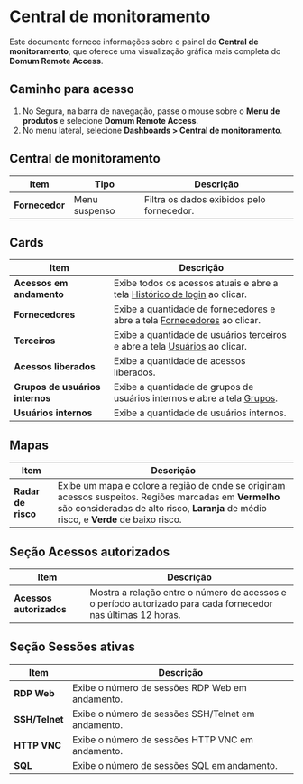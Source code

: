 # Central de monitoramento

Este documento fornece informações sobre o painel do **Central de monitoramento**, que oferece uma visualização gráfica mais completa do **Domum Remote Access**.

## Caminho para acesso

1. No Segura, na barra de navegação, passe o mouse sobre o **Menu de produtos** e selecione **Domum Remote Access**.  
2. No menu lateral, selecione **Dashboards \> Central de monitoramento**.

## Central de monitoramento

| Item | Tipo | Descrição |
| ---- | ---- | ---- |
| **Fornecedor** | Menu suspenso | Filtra os dados exibidos pelo fornecedor. |

## Cards

| Item | Descrição |
| ---- | ---- |
| **Acessos em andamento** | Exibe todos os acessos atuais e abre a tela [Histórico de login](/v4/docs/pt/domum-access-report) ao clicar. |
| **Fornecedores** | Exibe a quantidade de fornecedores e abre a tela [Fornecedores](/v4/docs/pt/domum-settings-vendors) ao clicar. |
| **Terceiros** | Exibe a quantidade de usuários terceiros e abre a tela [Usuários](/v4/docs/pt/users-3) ao clicar. |
| **Acessos liberados** | Exibe a quantidade de acessos liberados. |
| **Grupos de usuários internos** | Exibe a quantidade de grupos de usuários internos e abre a tela [Grupos](/v4/docs/pt/internal-users-groups). |
| **Usuários internos** |  Exibe a quantidade de usuários internos. |

## Mapas

| Item | Descrição |
| ---- | ---- |
| **Radar de risco** | Exibe um mapa e colore a região de onde se originam acessos suspeitos. Regiões marcadas em **Vermelho** são consideradas de alto risco, **Laranja** de médio risco, e **Verde** de baixo risco.  |

## Seção Acessos autorizados

| Item | Descrição |
| ---- | ---- |
| **Acessos autorizados** | Mostra a relação entre o número de acessos e o período autorizado para cada fornecedor nas últimas 12 horas. |

## Seção Sessões ativas

| Item | Descrição |
| ---- | ---- |
| **RDP Web** | Exibe o número de sessões RDP Web em andamento. |
| **SSH/Telnet** | Exibe o número de sessões SSH/Telnet em andamento. |
| **HTTP VNC** | Exibe o número de sessões HTTP VNC em andamento. |
| **SQL** | Exibe o número de sessões SQL em andamento. |